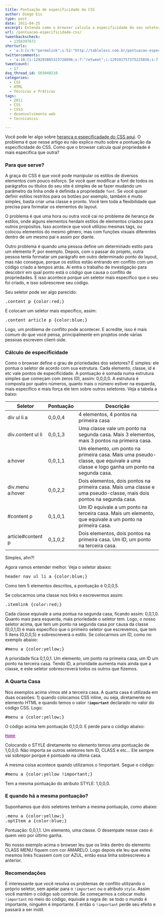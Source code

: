 ```yaml
---
title: Pontuação de especificidade da CSS
author: Diego Eis
type: post
date: 2011-04-25
excerpt: Entenda como o browser calcula a especificidade do seu seletor e evite conflitos entre estilos.
url: /pontuacao-especificidade-css/
tweetbackscheck:
  - 1356397672
shorturls:
  - 'a:3:{s:9:"permalink";s:52:"http://tableless.com.br/pontuacao-especificidade-css";s:7:"tinyurl";s:26:"http://tinyurl.com/3ce4bcl";s:4:"isgd";s:19:"http://is.gd/yGYm4z";}'
twittercomments:
  - 'a:10:{i:129293865323728896;s:7:"retweet";i:129191757375225856;s:7:"retweet";i:129181835682004994;s:7:"retweet";i:129179365765423104;s:7:"retweet";i:129179030611173376;s:7:"retweet";i:151369580315545600;s:7:"retweet";i:151367903579607041;s:7:"retweet";i:158724569199415296;s:7:"retweet";i:169585953051131904;s:7:"retweet";i:182259699406737409;s:7:"retweet";}'
tweetcount:
  - 17
dsq_thread_id: 503040210
categories:
  - CSS
  - HTML
  - Técnicas e Práticas
tags:
  - 2011
  - CSS
  - CSS3
  - desenvolvimento web
  - tecnicascss

---
```

Você pode ler algo sobre [herança e especificadade do CSS aqui][1]. O problema é que nesse artigo eu não explico muito sobre a pontuação da especificidade do CSS. Como que o browser calcula qual propriedade é mais especifica que outra? 

### Para que serve?

A graça do CSS é que você pode manipular os estilos de diversos elementos com pouco esforço. Se você quer modificar a font de todos os parágrafos ou títulos do seu site é simples de se fazer mudando um parâmetro da linha onde é definida a propriedade `font`. Se você quiser definir estilos restritos para os botões por exemplo, também é muito simples, basta criar uma classe e pronto. Você tem toda a flexibilidade que precisa para formatar os elementos do layout.

O problema é que uma hora ou outra você cai no problema de herança de estilos, onde alguns elementos herdam estilos de elementos criados para outros propósitos. Isso acontece que você utilizou mesmas tags, ou colocou elementos do mesmo gênero, mas com funções visuais diferentes dentro de um mesmo pai e assim por diante.
  
Outro problema é quando uma pessoa define um determinado estilo para um elemento P, por exemplo. Depois, com o passar do projeto, outra pessoa tenta formatar um parágrafo em outro determinado ponto do layout, mas não consegue, porque os estilos estão entrando em conflito com um código criado a tempos atrás. Aí entra o trabalho de investigação para descobrir em qual ponto está o código que causa o conflito de propriedades. E isso acontece porque um seletor mais específico que o seu foi criado, e isso sobrescreve seu código.

Seu seletor pode ser algo parecido:

<pre lang="CSS" line="1">.content p {color:red;}
</pre>

E colocam um seletor mais específico, assim:

<pre lang="CSS" line="1">.content article p {color:blue;}
</pre>

Logo, um problema de conflito pode acontecer. E acredite, isso é mais comum do que você pensa, principalmente em projetos onde várias pessoas escrevem client-side.

### Cálculo de especificidade

Como o browser define o grau de prioriedades dos seletores? É simples: ele pontua o seletor de acordo com sua estrutura. Cada elemento, classe, id e etc vale pontos de especificidade. A pontuação é somada numa estrutura simples que começam com zeros (0), assim: 0,0,0,0. A estrutura é composta por quatro números, quanto mais o número estiver na esquerda, mais específico e mais força ele tem sobre outros seletores. Veja a tabela a baixo:

| Seletor           | Pontuação | Descrição                                                                                                                        |
| ----------------- | --------- | -------------------------------------------------------------------------------------------------------------------------------- |
| div ul li a       | 0,0,0,4   | 4 elementos, 4 pontos na primeira casa                                                                                           |
| div.content ul li | 0,0,1,3   | Uma classe vale um ponto na segunda casa. Mais 3 elementos, mais 3 pontos na primeira casa.                                      |
| a:hover           | 0,0,1,1   | Um elemento, um ponto na primeira casa. Mais uma pseudo-classe, que equivale a uma classe e logo ganha um ponto na segunda casa. |
| div.menu a:hover  | 0,0,2,2   | Dois elementos, dois pontos na primeira casa. Mais uma classe e uma pseudo-classe, mais dois pontos na segunda casa.             |
| #content p        | 0,1,0,1   | Um ID equivale a um ponto na terceira casa. Mais um elemento, que equivale a um ponto na primeira casa.                          |
| article#content p | 0,1,0,2   | Dois elementos, dois pontos na primeira casa. Um ID, um ponto na terceira casa.                                                  |

Simples, ahn?!

Agora vamos entender melhor. Veja o seletor abaixo:

<pre lang="CSS" line="1">header nav ul li a {color:blue;}
</pre>

Como tem 5 elementos descritos, a pontuação é 0,0,0,5.
  
Se colocarmos uma classe nos links e escrevermos assim:

<pre lang="CSS" line="1">.itemlink {color:red;}
</pre>

Cada classe equivale a uma pontua na segunda casa, ficando assim: 0,0,1,0. Quanto mais para esquerda, mais prioriedade o seletor tem. Logo, o nosso seletor acima, que tem um ponto na segunda casa por causa da classe (0,0,1,0) é mais específico que o primeiro seletor que escrevemos, que tem 5 ítens (0,0,0,5) e sobrescreverá o estilo. Se colocarmos um ID, como no exemplo abaixo:

<pre lang="CSS" line="1">#menu a {color:yellow;}
</pre>

A prioridade fica 0,1,0,1. Um elemento, um ponto na primeira casa, um ID um ponto na terceira casa. Tendo ID, a prioridade aumenta mais ainda que a classe, e este seletor sobrescreverá todos os outros que fizemos.

### A Quarta Casa

Nos exemplos acima vimos até a terceira casa. A quarta casa é utilizada em duas ocasiões: 1) quando colocamos CSS inline, ou seja, diretamente no elemento HTML e quando temos o valor **`!important`** declarado no valor do código CSS. Logo:

<pre lang="CSS" line="1">#menu a {color:yellow;}
</pre>

O código acima tem pontuação 0,1,0,0. E perde para o código abaixo:

<pre lang="HTML" line="1"><a href="#" style="color: purple">Home</a>
</pre>

Colocando o STYLE diretamente no elemento temos uma pontuação de 1,0,0,0. Não importa se outros seletores tem ID, CLASS e etc&#8230; Ele sempre vai sobrepor porque é pontuado na última casa.

A mesma coisa acontece quando utilizamos o !important. Segue o código:

<pre lang="CSS" line="1">#menu a {color:yellow !important;}
</pre>

Tem a mesma pontuação do atributo STYLE: 1,0,0,0.

### E quando há a mesma pontuação?

Suponhamos que dois seletores tenham a mesma pontuação, como abaixo:

<pre lang="CSS" line="1">.menu a {color:yellow;}
.optItem a {color:blue;}
</pre>

Pontuação: 0,0,1,1. Um elemento, uma classe. O desempate nesse caso é: quem veio por último ganha.
  
No nosso exemplo acima o browser leu que os links dentro do elemento CLASS MENU fiquem com cor AMARELO. Logo depois ele leu que estes mesmos links ficassem com cor AZUL, então essa linha sobrescreveu a anterior.

### Recomendações

É interessante que você resolva os problemas de conflito utilizando o próprio seletor, sem apelar para o `!important` ou o atributo `style`. Assim você mantém o código sob controle. Se começarmos a colocar muito `!important` no meio do código, equivale a regra de: se todo o mundo é importante, ninguém é importante. E então o `!important` perde seu efeito e passará a ser inútil.

 [1]: http://tableless.com.br/efeito-cascata-e-especificidade-do-css "Leia mais sobre especificadade e herança do CSS"
